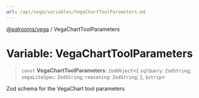 ```yaml
---
url: /api/vega/variables/VegaChartToolParameters.md
---
```

[@sqlrooms/vega](../index.md) / VegaChartToolParameters

# Variable: VegaChartToolParameters

> `const` **VegaChartToolParameters**: `ZodObject`<{ `sqlQuery`: `ZodString`; `vegaLiteSpec`: `ZodString`; `reasoning`: `ZodString`; }, `$strip`>

Zod schema for the VegaChart tool parameters
